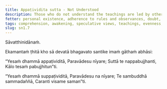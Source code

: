 ```yaml
---
title: Appaṭividita sutta - Not Understood
description: Those who do not understand the teachings are led by others' views and do not awaken from sleep.
fetter: personal existence, adherence to rules and observances, doubt, ignorance
tags: comprehension, awakening, speculative views, teachings, evenness, unevenness, sn, sn1-11, sn1
slug: sn1.7
---
```


Sāvatthinidānaṁ.

Ekamantaṁ ṭhitā kho sā devatā bhagavato santike imaṁ gāthaṁ abhāsi:

“Yesaṁ dhammā appaṭividitā,
Paravādesu nīyare;
Suttā te nappabujjhanti,
Kālo tesaṁ pabujjhitun”ti.

“Yesaṁ dhammā suppaṭividitā,
Paravādesu na nīyare;
Te sambuddhā sammadaññā,
Caranti visame saman”ti.
